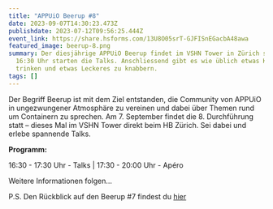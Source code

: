 ```yaml
---
title: "APPUiO Beerup #8"
date: 2023-09-07T14:30:23.473Z
publishdate: 2023-07-12T09:56:25.444Z
event_link: https://share.hsforms.com/13U8O05srT-GJFISnEGacbA48awa
featured_image: beerup-8.png
summary: Der diesjährige APPUiO Beerup findet im VSHN Tower in Zürich statt. Um
  16:30 Uhr starten die Talks. Anschliessend gibt es wie üblich etwas Kühles zu
  trinken und etwas Leckeres zu knabbern.
tags: []
---
```

Der Begriff Beerup ist mit dem Ziel entstanden, die Community von APPUiO in ungezwungener Atmosphäre zu vereinen und dabei über Themen rund um Containern zu sprechen. Am 7. September findet die 8. Durchführung statt – dieses Mal im VSHN Tower direkt beim HB Zürich. Sei dabei und erlebe spannende Talks.

**Programm:**

1﻿6:30 - 17:30 Uhr - Talks | 1﻿7:30 - 20:00 Uhr - Apéro

Weitere Informationen folgen...

P.﻿S. Den Rückblick auf den Beerup #7 findest du [hier](https://www.appuio.ch/blog/2022-11-02-ruckblick-auf-das-beerup-vom-1-november-2022/)